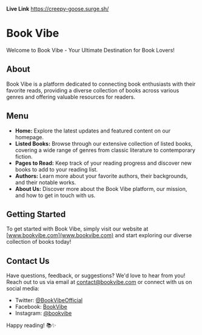 **Live Link** https://creepy-goose.surge.sh/
# Book Vibe

Welcome to Book Vibe - Your Ultimate Destination for Book Lovers!

## About

Book Vibe is a platform dedicated to connecting book enthusiasts with their favorite reads, providing a diverse collection of books across various genres and offering valuable resources for readers.

## Menu

- **Home:** Explore the latest updates and featured content on our homepage.
- **Listed Books:** Browse through our extensive collection of listed books, covering a wide range of genres from classic literature to contemporary fiction.
- **Pages to Read:** Keep track of your reading progress and discover new books to add to your reading list.
- **Authors:** Learn more about your favorite authors, their backgrounds, and their notable works.
- **About Us:** Discover more about the Book Vibe platform, our mission, and how to get in touch with us.

## Getting Started

To get started with Book Vibe, simply visit our website at [www.bookvibe.com](www.bookvibe.com) and start exploring our diverse collection of books today!

## Contact Us

Have questions, feedback, or suggestions? We'd love to hear from you! Reach out to us via email at contact@bookvibe.com or connect with us on social media:
- Twitter: [@BookVibeOfficial](https://twitter.com/BookVibeOfficial)
- Facebook: [BookVibe](https://www.facebook.com/BookVibe)
- Instagram: [@bookvibe](https://www.instagram.com/bookvibe)

Happy reading! 📚✨
